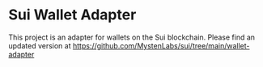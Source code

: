 # Sui Wallet Adapter

This project is an adapter for wallets on the Sui blockchain.
Please find an updated version at https://github.com/MystenLabs/sui/tree/main/wallet-adapter
